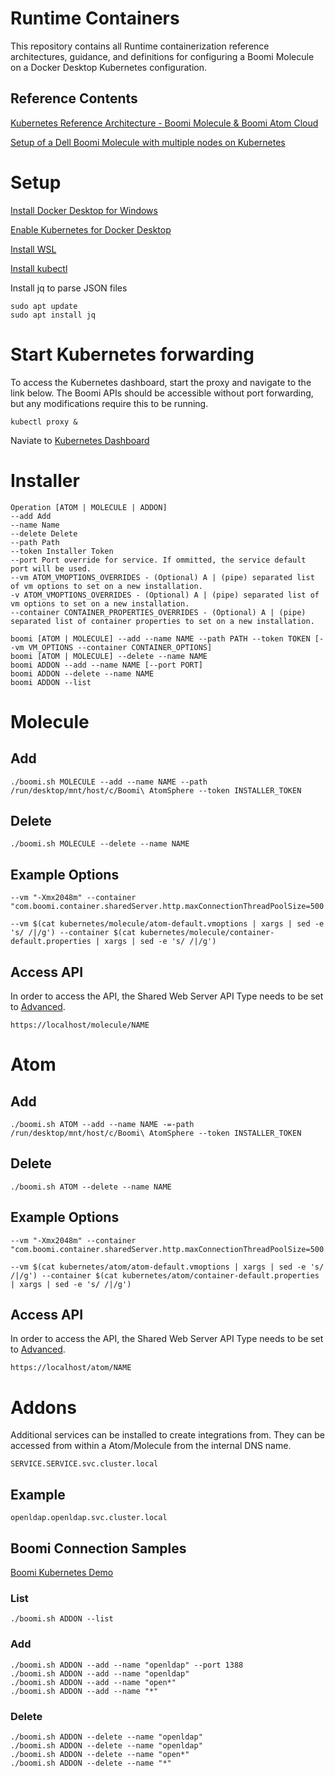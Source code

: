 # Runtime Containers

This repository contains all Runtime containerization reference architectures, guidance, and definitions for configuring a Boomi Molecule on a Docker Desktop Kubernetes configuration.

## Reference Contents

[Kubernetes Reference Architecture - Boomi Molecule & Boomi Atom Cloud](https://bitbucket.org/officialboomi/runtime-containers/src/master/Kubernetes/)

[Setup of a Dell Boomi Molecule with multiple nodes on Kubernetes](https://github.com/anthonyrabiaza/BoomiKubernetes)

# Setup

[Install Docker Desktop for Windows](https://hub.docker.com/editions/community/docker-ce-desktop-windows)

[Enable Kubernetes for Docker Desktop](https://docs.docker.com/desktop/kubernetes/)

[Install WSL](https://docs.microsoft.com/en-us/windows/wsl/install)

[Install kubectl](https://kubernetes.io/docs/tasks/tools/install-kubectl-linux/)

Install jq to parse JSON files
```
sudo apt update
sudo apt install jq
```

# Start Kubernetes forwarding

To access the Kubernetes dashboard, start the proxy and navigate to the link below. 
The Boomi APIs should be accessible without port forwarding, but any modifications require this to be running.

```
kubectl proxy &
```

Naviate to [Kubernetes Dashboard](http://localhost:8001/api/v1/namespaces/kubernetes-dashboard/services/https:kubernetes-dashboard:/proxy/)

# Installer

```
Operation [ATOM | MOLECULE | ADDON]
--add Add
--name Name
--delete Delete
--path Path
--token Installer Token   
--port Port override for service. If ommitted, the service default port will be used.
--vm ATOM_VMOPTIONS_OVERRIDES - (Optional) A | (pipe) separated list of vm options to set on a new installation.                                                                                                                                                                                  -v ATOM_VMOPTIONS_OVERRIDES - (Optional) A | (pipe) separated list of vm options to set on a new installation.
--container CONTAINER_PROPERTIES_OVERRIDES - (Optional) A | (pipe) separated list of container properties to set on a new installation.

boomi [ATOM | MOLECULE] --add --name NAME --path PATH --token TOKEN [--vm VM_OPTIONS --container CONTAINER_OPTIONS]
boomi [ATOM | MOLECULE] --delete --name NAME
boomi ADDON --add --name NAME [--port PORT]
boomi ADDON --delete --name NAME
boomi ADDON --list
```

# Molecule

## Add

```
./boomi.sh MOLECULE --add --name NAME --path /run/desktop/mnt/host/c/Boomi\ AtomSphere --token INSTALLER_TOKEN
```

## Delete

```
./boomi.sh MOLECULE --delete --name NAME
```

## Example Options

```
--vm "-Xmx2048m" --container "com.boomi.container.sharedServer.http.maxConnectionThreadPoolSize=500|com.boomi.container.sharedServer.http.connector.authType=BASIC"

--vm $(cat kubernetes/molecule/atom-default.vmoptions | xargs | sed -e 's/ /|/g') --container $(cat kubernetes/molecule/container-default.properties | xargs | sed -e 's/ /|/g')
```

## Access API

In order to access the API, the Shared Web Server API Type needs to be set to [Advanced](https://community.boomi.com/s/article/Authentication-Available-to-the-Shared-Web-Server#Advanced-API-Type).

```
https://localhost/molecule/NAME
```

# Atom

## Add

```
./boomi.sh ATOM --add --name NAME -=-path /run/desktop/mnt/host/c/Boomi\ AtomSphere --token INSTALLER_TOKEN
```

## Delete

```
./boomi.sh ATOM --delete --name NAME
```

## Example Options

```
--vm "-Xmx2048m" --container "com.boomi.container.sharedServer.http.maxConnectionThreadPoolSize=500|com.boomi.container.sharedServer.http.connector.authType=BASIC"

--vm $(cat kubernetes/atom/atom-default.vmoptions | xargs | sed -e 's/ /|/g') --container $(cat kubernetes/atom/container-default.properties | xargs | sed -e 's/ /|/g')
```

## Access API

In order to access the API, the Shared Web Server API Type needs to be set to [Advanced](https://community.boomi.com/s/article/Authentication-Available-to-the-Shared-Web-Server#Advanced-API-Type).

```
https://localhost/atom/NAME
```

# Addons

Additional services can be installed to create integrations from. They can be accessed from within a Atom/Molecule from the internal DNS name.

```
SERVICE.SERVICE.svc.cluster.local
```

## Example

```
openldap.openldap.svc.cluster.local
```

## Boomi Connection Samples

[Boomi Kubernetes Demo](https://platform.boomi.com/AtomSphere.html#build;accountId=boomi_brianmerrick-4SYB9W;components=61eddde4-c766-4e0a-902d-f4a26cb47811;componentIdOnFocus=61eddde4-c766-4e0a-902d-f4a26cb47811)

### List

```
./boomi.sh ADDON --list
```

### Add

```
./boomi.sh ADDON --add --name "openldap" --port 1388
./boomi.sh ADDON --add --name "openldap"
./boomi.sh ADDON --add --name "open*"
./boomi.sh ADDON --add --name "*"
```

### Delete

```
./boomi.sh ADDON --delete --name "openldap"
./boomi.sh ADDON --delete --name "openldap"
./boomi.sh ADDON --delete --name "open*"
./boomi.sh ADDON --delete --name "*"
```